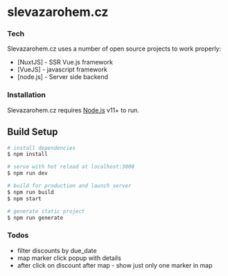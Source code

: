 # slevazarohem.cz

### Tech

Slevazarohem.cz uses a number of open source projects to work properly:

* [NuxtJS] - SSR Vue.js framework
* [VueJS] - javascript framework
* [node.js] - Server side backend

### Installation
Slevazarohem.cz requires [Node.js](https://nodejs.org/) v11+ to run.

## Build Setup

``` bash
# install dependencies
$ npm install

# serve with hot reload at localhost:3000
$ npm run dev

# build for production and launch server
$ npm run build
$ npm start

# generate static project
$ npm run generate
```

### Todos
 - filter discounts by due_date
 - map marker click popup with details
 - after click on discount after map - show just only one marker in map